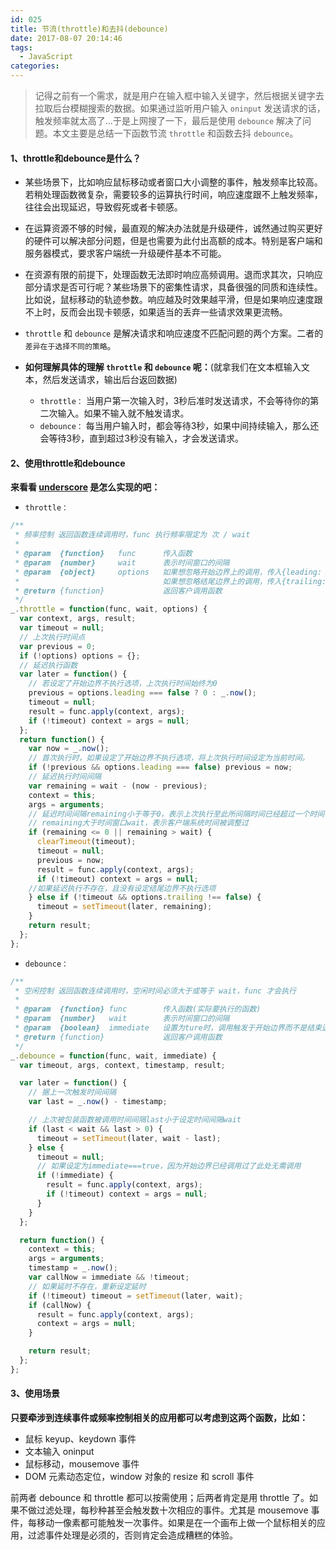 ```yaml
---
id: 025
title: 节流(throttle)和去抖(debounce)
date: 2017-08-07 20:14:46
tags:
  - JavaScript
categories:
---
```


> 记得之前有一个需求，就是用户在输入框中输入关键字，然后根据关键字去拉取后台模糊搜索的数据。如果通过监听用户输入 `oninput` 发送请求的话，触发频率就太高了...于是上网搜了一下，最后是使用 `debounce` 解决了问题。本文主要是总结一下函数节流 `throttle` 和函数去抖 `debounce`。

#### <a>1、throttle和debounce是什么？</a>

- 某些场景下，比如响应鼠标移动或者窗口大小调整的事件，触发频率比较高。若稍处理函数微复杂，需要较多的运算执行时间，响应速度跟不上触发频率，往往会出现延迟，导致假死或者卡顿感。


- 在运算资源不够的时候，最直观的解决办法就是升级硬件，诚然通过购买更好的硬件可以解决部分问题，但是也需要为此付出高额的成本。特别是客户端和服务器模式，要求客户端统一升级硬件基本不可能。


- 在资源有限的前提下，处理函数无法即时响应高频调用。退而求其次，只响应部分请求是否可行呢？某些场景下的密集性请求，具备很强的同质和连续性。比如说，鼠标移动的轨迹参数。响应越及时效果越平滑，但是如果响应速度跟不上时，反而会出现卡顿感，如果适当的丢弃一些请求效果更流畅。


- `throttle` 和 `debounce` 是解决请求和响应速度不匹配问题的两个方案。二者的`差异在于选择不同的策略`。


- **如何理解具体的理解 `throttle` 和 `debounce` 呢：**(就拿我们在文本框输入文本，然后发送请求，输出后台返回数据)
  - `throttle：` 当用户第一次输入时，3秒后准时发送请求，不会等待你的第二次输入。如果不输入就不触发请求。
  - `debounce：` 每当用户输入时，都会等待3秒，如果中间持续输入，那么还会等待3秒，直到超过3秒没有输入，才会发送请求。

#### <a>2、使用throttle和debounce</a>

  **来看看 [underscore](http://underscorejs.org/) 是怎么实现的吧：**

- `throttle：`
```js
/**
 * 频率控制 返回函数连续调用时，func 执行频率限定为 次 / wait
 * 
 * @param  {function}   func      传入函数
 * @param  {number}     wait      表示时间窗口的间隔
 * @param  {object}     options   如果想忽略开始边界上的调用，传入{leading: false}。
 *                                如果想忽略结尾边界上的调用，传入{trailing: false}
 * @return {function}             返回客户调用函数   
 */
_.throttle = function(func, wait, options) {
  var context, args, result;
  var timeout = null;
  // 上次执行时间点
  var previous = 0;
  if (!options) options = {};
  // 延迟执行函数
  var later = function() {
    // 若设定了开始边界不执行选项，上次执行时间始终为0
    previous = options.leading === false ? 0 : _.now();
    timeout = null;
    result = func.apply(context, args);
    if (!timeout) context = args = null;
  };
  return function() {
    var now = _.now();
    // 首次执行时，如果设定了开始边界不执行选项，将上次执行时间设定为当前时间。
    if (!previous && options.leading === false) previous = now;
    // 延迟执行时间间隔
    var remaining = wait - (now - previous);
    context = this;
    args = arguments;
    // 延迟时间间隔remaining小于等于0，表示上次执行至此所间隔时间已经超过一个时间窗口
    // remaining大于时间窗口wait，表示客户端系统时间被调整过
    if (remaining <= 0 || remaining > wait) {
      clearTimeout(timeout);
      timeout = null;
      previous = now;
      result = func.apply(context, args);
      if (!timeout) context = args = null;
    //如果延迟执行不存在，且没有设定结尾边界不执行选项
    } else if (!timeout && options.trailing !== false) {
      timeout = setTimeout(later, remaining);
    }
    return result;
  };
};
```

- `debounce：`
```js
/**
 * 空闲控制 返回函数连续调用时，空闲时间必须大于或等于 wait，func 才会执行
 *
 * @param  {function} func        传入函数(实际要执行的函数)
 * @param  {number}   wait        表示时间窗口的间隔
 * @param  {boolean}  immediate   设置为ture时，调用触发于开始边界而不是结束边界
 * @return {function}             返回客户调用函数
 */
_.debounce = function(func, wait, immediate) {
  var timeout, args, context, timestamp, result;

  var later = function() {
    // 据上一次触发时间间隔
    var last = _.now() - timestamp;

    // 上次被包装函数被调用时间间隔last小于设定时间间隔wait
    if (last < wait && last > 0) {
      timeout = setTimeout(later, wait - last);
    } else {
      timeout = null;
      // 如果设定为immediate===true，因为开始边界已经调用过了此处无需调用
      if (!immediate) {
        result = func.apply(context, args);
        if (!timeout) context = args = null;
      }
    }
  };

  return function() {
    context = this;
    args = arguments;
    timestamp = _.now();
    var callNow = immediate && !timeout;
    // 如果延时不存在，重新设定延时
    if (!timeout) timeout = setTimeout(later, wait);
    if (callNow) {
      result = func.apply(context, args);
      context = args = null;
    }

    return result;
  };
};
```

#### <a>3、使用场景</a>

  **只要牵涉到连续事件或频率控制相关的应用都可以考虑到这两个函数，比如：**
- 鼠标 keyup、keydown 事件
- 文本输入 oninput
- 鼠标移动，mousemove 事件
- DOM 元素动态定位，window 对象的 resize 和 scroll 事件

前两者 debounce 和 throttle 都可以按需使用；后两者肯定是用 throttle 了。如果不做过滤处理，每秒种甚至会触发数十次相应的事件。尤其是 mousemove 事件，每移动一像素都可能触发一次事件。如果是在一个画布上做一个鼠标相关的应用，过滤事件处理是必须的，否则肯定会造成糟糕的体验。